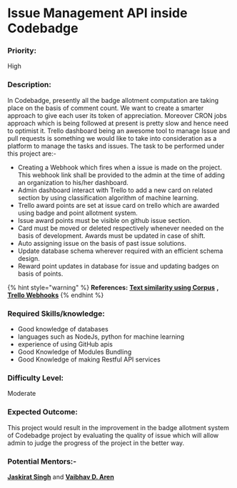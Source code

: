 # Issue Management API inside Codebadge

### **Priority:**

High

### **Description:**

In Codebadge, presently all the badge allotment computation are taking place on the basis of comment count. We want to create a smarter approach to give each user its token of appreciation. Moreover CRON jobs approach which is being followed at present is pretty slow and hence need to optimist it. Trello dashboard being an awesome tool to manage Issue and pull requests is something we would like to take into consideration as a platform to manage the tasks and issues. The task to be performed under this project are:-

* Creating a Webhook which fires when a issue is made on the project. This webhook link shall be provided to the admin at the time of adding an organization to his/her dashboard.
* Admin dashboard interact with Trello to add a new card on related section by using classification algorithm of machine learning.
* Trello award points are set at issue card on trello which are awarded using badge and point allotment system.
* Issue award points must be visible on github issue section.
* Card must be moved or deleted respectively whenever needed on the basis of development. Awards must be updated in case of shift.
* Auto assigning issue on the basis of past issue solutions.
* Update database schema wherever required with an efficient schema design.
* Reward point updates in database for issue and updating badges on basis of points.

{% hint style="warning" %}
**References:** [**Text similarity using Corpus**](https://www.site.uottawa.ca/~diana/publications/tkdd.pdf) **,** [**Trello Webhooks**](https://developers.trello.com/page/webhooks)
{% endhint %}

### **Required Skills/knowledge:**

* Good knowledge of databases
* languages such as NodeJs, python for machine learning
* experience of using GitHub apis
* Good Knowledge of Modules Bundling
* Good Knowledge of making Restful API services

### **Difficulty Level:** 

Moderate

### Expected Outcome:

This project would result in the improvement in the badge allotment system of Codebadge project by evaluating the quality of issue which will allow admin to judge the progress of the project in the better way.

### Potential Mentors:-

[**Jaskirat Singh**](https://github.com/jaskirat2000) and [**Vaibhav D. Aren**](https://github.com/vaibhavdaren)

